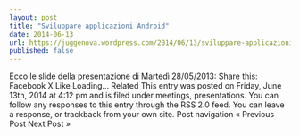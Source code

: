 ```yaml
---
layout: post
title: "Sviluppare applicazioni Android"
date: 2014-06-13
url: https://juggenova.wordpress.com/2014/06/13/sviluppare-applicazioni-android/
published: false 
---
```


Ecco le slide della presentazione di Martedì 28/05/2013: Share this: Facebook X Like Loading... Related This entry was posted on Friday, June 13th, 2014 at 4:12 pm and is filed under meetings, presentations. You can follow any responses to this entry through the RSS 2.0 feed. You can leave a response, or trackback from your own site. Post navigation « Previous Post Next Post »
